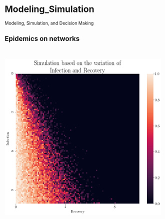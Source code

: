 # Modeling_Simulation
Modeling, Simulation, and Decision Making

## Epidemics on networks
\
\
<img src="https://github.com/Tahahaha7/Modeling_Simulation/blob/master/Discrete%20Epidemics%20SIS%20Model.png" width="500" height="500">
